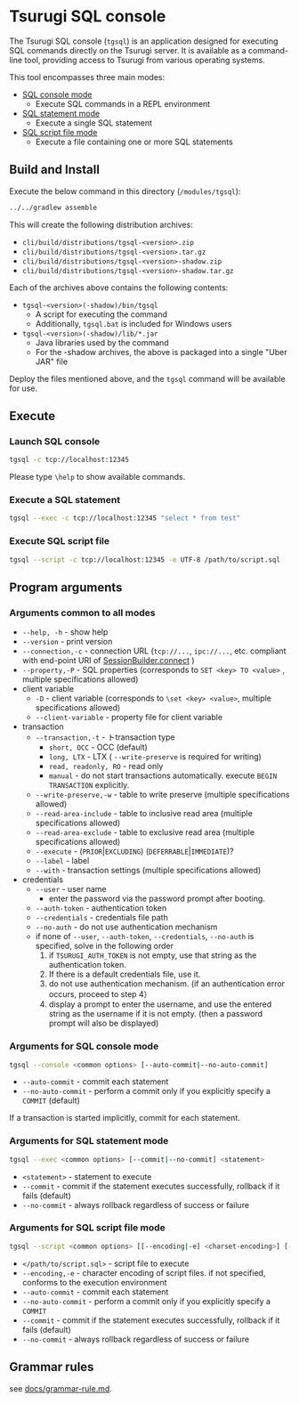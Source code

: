 # Tsurugi SQL console

The Tsurugi SQL console (`tgsql`) is an application designed for executing SQL commands directly on the Tsurugi server. It is available as a command-line tool, providing access to Tsurugi from various operating systems.

This tool encompasses three main modes:

* [SQL console mode](#launch-sql-console)
  * Execute SQL commands in a REPL environment
* [SQL statement mode](#execute-a-sql-statement)
  * Execute a single SQL statement
* [SQL script file mode](#execute-sql-script-file)
  * Execute a file containing one or more SQL statements

## Build and Install

Execute the below command in this directory (`/modules/tgsql`):

```sh
../../gradlew assemble
```

This will create the following distribution archives:

* `cli/build/distributions/tgsql-<version>.zip`
* `cli/build/distributions/tgsql-<version>.tar.gz`
* `cli/build/distributions/tgsql-<version>-shadow.zip`
* `cli/build/distributions/tgsql-<version>-shadow.tar.gz`

Each of the archives above contains the following contents:

* `tgsql-<version>(-shadow)/bin/tgsql`
  * A script for executing the command
  * Additionally, `tgsql.bat` is included for Windows users
* `tgsql-<version>(-shadow)/lib/*.jar`
  * Java libraries used by the command
  * For the -shadow archives, the above is packaged into a single "Uber JAR" file

Deploy the files mentioned above, and the `tgsql` command will be available for use.

## Execute

### Launch SQL console

```sh
tgsql -c tcp://localhost:12345
```

Please type `\help` to show available commands.

### Execute a SQL statement

```sh
tgsql --exec -c tcp://localhost:12345 "select * from test"
```

### Execute SQL script file

```sh
tgsql --script -c tcp://localhost:12345 -e UTF-8 /path/to/script.sql
```

## Program arguments

### Arguments common to all modes

* `--help, -h` - show help
* `--version` - print version
* `--connection,-c` - connection URL (`tcp://...`, `ipc://...`, etc. compliant with end-point URI of [SessionBuilder.connect](https://github.com/project-tsurugi/tsubakuro/blob/98fa342082af04cf927b875b9d898dd7961f575e/modules/session/src/main/java/com/nautilus_technologies/tsubakuro/low/common/SessionBuilder.java#L35-L45) )
* `--property,-P` - SQL properties (corresponds to `SET <key> TO <value>` , multiple specifications allowed)
* client variable
  * `-D` - client variable (corresponds to `\set <key> <value>`, multiple specifications allowed)
  * `--client-variable` - property file for client variable
* transaction
  * `--transaction,-t` - トtransaction type
    * `short, OCC` - OCC (default)
    * `long, LTX` - LTX ( `--write-preserve` is required for writing)
    * `read, readonly, RO` - read only
    * `manual` - do not start transactions automatically. execute `BEGIN TRANSACTION` explicitly.
  * `--write-preserve,-w` - table to write preserve (multiple specifications allowed)
  * `--read-area-include` - table to inclusive read area (multiple specifications allowed)
  * `--read-area-exclude` - table to exclusive read area (multiple specifications allowed)
  * `--execute` - (`PRIOR`|`EXCLUDING`) (`DEFERRABLE`|`IMMEDIATE`)?
  * `--label` - label
  * `--with` - transaction settings (multiple specifications allowed)
* credentials
  * `--user` - user name
    * enter the password via the password prompt after booting.
  * `--auth-token` - authentication token
  * `--credentials` - credentials file path
  * `--no-auth` - do not use authentication mechanism
  * if none of `--user`, `--auth-token`, `--credentials`, `--no-auth`  is specified, solve in the following order
    1. if `TSURUGI_AUTH_TOKEN` is not empty, use that string as the authentication token.
    2. If there is a default credentials file, use it.
    3. do not use authentication mechanism. (if an authentication error occurs, proceed to step 4）
    4. display a prompt to enter the username, and use the entered string as the username if it is not empty. (then a password prompt will also be displayed)

### Arguments for SQL console mode

```sh
tgsql --console <common options> [--auto-commit|--no-auto-commit]
```

* `--auto-commit` - commit each statement
* `--no-auto-commit` - perform a commit only if you explicitly specify a `COMMIT`  (default)

If a transaction is started implicitly, commit for each statement.

### Arguments for SQL statement mode

```sh
tgsql --exec <common options> [--commit|--no-commit] <statement>
```

* `<statement>` - statement to execute
* `--commit` - commit if the statement executes successfully, rollback if it fails (default)
* `--no-commit` - always rollback regardless of success or failure

### Arguments for SQL script file mode

```sh
tgsql --script <common options> [[--encoding|-e] <charset-encoding>] [--auto-commit|--no-auto-commit|--commit|--no-commit] </path/to/script.sql>
```

* `</path/to/script.sql>` - script file to execute
* `--encoding,-e` - character encoding of script files. if not specified, conforms to the execution environment
* `--auto-commit` - commit each statement
* `--no-auto-commit` - perform a commit only if you explicitly specify a `COMMIT` 
* `--commit` - commit if the statement executes successfully, rollback if it fails (default)
* `--no-commit` - always rollback regardless of success or failure

## Grammar rules

see [docs/grammar-rule.md](../../docs/grammar-rule.md).
